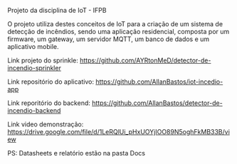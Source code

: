 Projeto da disciplina de IoT - IFPB

O projeto utiliza destes conceitos de IoT para a criação de um sistema de
detecção de incêndios, sendo uma aplicação residencial, composta por um
firmware, um gateway, um servidor MQTT, um banco de dados e um aplicativo
mobile.

Link projeto do sprinkle: https://github.com/AYRtonMeD/detector-de-incendio-sprinkler

Link repositório do aplicativo: https://github.com/AllanBastos/iot-incedio-app

Link reporitório do backend: https://github.com/AllanBastos/detector-de-incendio-backend

Link video demonstração: https://drive.google.com/file/d/1LeRQlUi_pHxUOYjIOO89N5oghFkMB33B/view

PS: Datasheets e relatório estão na pasta Docs
